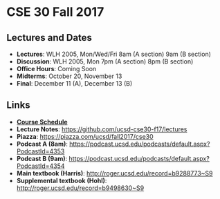 # CSE 30 Fall 2017

## Lectures and Dates

- **Lectures**: WLH 2005, Mon/Wed/Fri 8am (A section) 9am (B section)
- **Discussion**: WLH 2005, Mon 7pm (A section) 8pm (B section)
- **Office Hours**: Coming Soon
- **Midterms**: October 20, November 13
- **Final**: December 11 (A), December 13 (B)


## Links

- [**Course Schedule**](https://docs.google.com/spreadsheets/d/e/2PACX-1vStOSlc2Wr46hQTKOWnIJqa2HGa_AUZZVUuBXllnOa9FTT_LR2e8hjoIQ5QwDa8JZ_nIURW5b3w0QMd/pubhtml?gid=903843377&single=true)
- **Lecture Notes**: https://github.com/ucsd-cse30-f17/lectures
- **Piazza**: https://piazza.com/ucsd/fall2017/cse30
- **Podcast A (8am)**: https://podcast.ucsd.edu/podcasts/default.aspx?PodcastId=4353
- **Podcast B (9am)**: https://podcast.ucsd.edu/podcasts/default.aspx?PodcastId=4354
- **Main textbook (Harris)**: http://roger.ucsd.edu/record=b9288773~S9
- **Supplemental textbook (Hohl)**: http://roger.ucsd.edu/record=b9498630~S9


